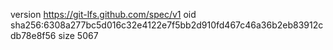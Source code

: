 version https://git-lfs.github.com/spec/v1
oid sha256:6308a277bc5d016c32e4122e7f5bb2d910fd467c46a36b2eb83912cdb78e8f56
size 5067
